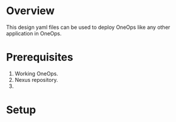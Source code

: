 # Overview

This design yaml files can be used to deploy OneOps like any other application in OneOps.

# Prerequisites

1. Working OneOps.
2. Nexus repository.
3. 

# Setup


